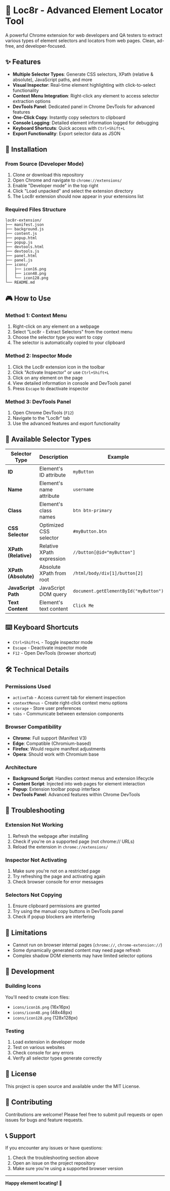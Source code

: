# 🎯 Loc8r - Advanced Element Locator Tool

A powerful Chrome extension for web developers and QA testers to extract various types of element selectors and locators from web pages. Clean, ad-free, and developer-focused.

## ✨ Features

- **Multiple Selector Types**: Generate CSS selectors, XPath (relative & absolute), JavaScript paths, and more
- **Visual Inspector**: Real-time element highlighting with click-to-select functionality  
- **Context Menu Integration**: Right-click any element to access selector extraction options
- **DevTools Panel**: Dedicated panel in Chrome DevTools for advanced features
- **One-Click Copy**: Instantly copy selectors to clipboard
- **Console Logging**: Detailed element information logged for debugging
- **Keyboard Shortcuts**: Quick access with `Ctrl+Shift+L`
- **Export Functionality**: Export selector data as JSON

## 🚀 Installation

### From Source (Developer Mode)
1. Clone or download this repository
2. Open Chrome and navigate to `chrome://extensions/`
3. Enable "Developer mode" in the top right
4. Click "Load unpacked" and select the extension directory
5. The Loc8r extension should now appear in your extensions list

### Required Files Structure
```
loc8r-extension/
├── manifest.json
├── background.js
├── content.js
├── popup.html
├── popup.js
├── devtools.html
├── devtools.js
├── panel.html
├── panel.js
├── icons/
│   ├── icon16.png
│   ├── icon48.png
│   └── icon128.png
└── README.md
```

## 🎮 How to Use

### Method 1: Context Menu
1. Right-click on any element on a webpage
2. Select "Loc8r - Extract Selectors" from the context menu
3. Choose the selector type you want to copy
4. The selector is automatically copied to your clipboard

### Method 2: Inspector Mode
1. Click the Loc8r extension icon in the toolbar
2. Click "Activate Inspector" or use `Ctrl+Shift+L`
3. Click on any element on the page
4. View detailed information in console and DevTools panel
5. Press `Escape` to deactivate inspector

### Method 3: DevTools Panel
1. Open Chrome DevTools (`F12`)
2. Navigate to the "Loc8r" tab
3. Use the advanced features and export functionality

## 🔧 Available Selector Types

| Selector Type | Description | Example |
|---------------|-------------|---------|
| **ID** | Element's ID attribute | `myButton` |
| **Name** | Element's name attribute | `username` |
| **Class** | Element's class names | `btn btn-primary` |
| **CSS Selector** | Optimized CSS selector | `#myButton.btn` |
| **XPath (Relative)** | Relative XPath expression | `//button[@id="myButton"]` |
| **XPath (Absolute)** | Absolute XPath from root | `/html/body/div[1]/button[2]` |
| **JavaScript Path** | JavaScript DOM query | `document.getElementById("myButton")` |
| **Text Content** | Element's text content | `Click Me` |

## ⌨️ Keyboard Shortcuts

- `Ctrl+Shift+L` - Toggle inspector mode
- `Escape` - Deactivate inspector mode
- `F12` - Open DevTools (browser shortcut)

## 🛠️ Technical Details

### Permissions Used
- `activeTab` - Access current tab for element inspection
- `contextMenus` - Create right-click context menu options
- `storage` - Store user preferences
- `tabs` - Communicate between extension components

### Browser Compatibility
- **Chrome**: Full support (Manifest V3)
- **Edge**: Compatible (Chromium-based)
- **Firefox**: Would require manifest adjustments
- **Opera**: Should work with Chromium base

### Architecture
- **Background Script**: Handles context menus and extension lifecycle
- **Content Script**: Injected into web pages for element interaction
- **Popup**: Extension toolbar popup interface
- **DevTools Panel**: Advanced features within Chrome DevTools

## 🐛 Troubleshooting

### Extension Not Working
1. Refresh the webpage after installing
2. Check if you're on a supported page (not chrome:// URLs)
3. Reload the extension in `chrome://extensions/`

### Inspector Not Activating
1. Make sure you're not on a restricted page
2. Try refreshing the page and activating again
3. Check browser console for error messages

### Selectors Not Copying
1. Ensure clipboard permissions are granted
2. Try using the manual copy buttons in DevTools panel
3. Check if popup blockers are interfering

## 🚫 Limitations

- Cannot run on browser internal pages (`chrome://`, `chrome-extension://`)
- Some dynamically generated content may need page refresh
- Complex shadow DOM elements may have limited selector options

## 🔄 Development

### Building Icons
You'll need to create icon files:
- `icons/icon16.png` (16x16px)
- `icons/icon48.png` (48x48px) 
- `icons/icon128.png` (128x128px)

### Testing
1. Load extension in developer mode
2. Test on various websites
3. Check console for any errors
4. Verify all selector types generate correctly

## 📝 License

This project is open source and available under the MIT License.

## 🤝 Contributing

Contributions are welcome! Please feel free to submit pull requests or open issues for bugs and feature requests.

## 📞 Support

If you encounter any issues or have questions:
1. Check the troubleshooting section above
2. Open an issue on the project repository
3. Make sure you're using a supported browser version

---

**Happy element locating! 🎯**